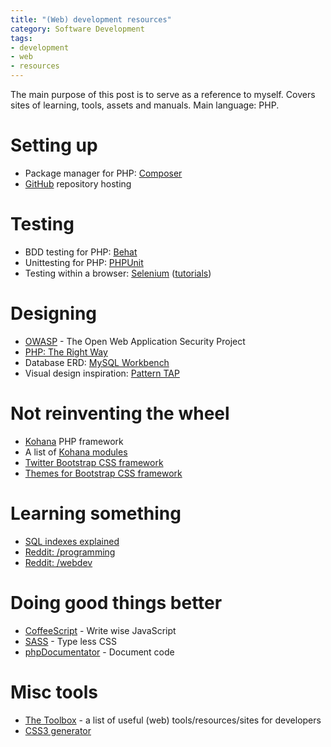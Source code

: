 ```yaml
---
title: "(Web) development resources"
category: Software Development
tags:
- development
- web
- resources
---
```

The main purpose of this post is to serve as a reference to myself. Covers sites of learning, tools, assets and manuals. Main language: PHP.

<h1>Setting up</h1>
<ul>
<li>Package manager for PHP: <a href="http://getcomposer.org/">Composer</a></li>
<li><a href="https://github.com/">GitHub</a> repository hosting</li>
</ul>
<h1>Testing</h1>
<ul>
<li>BDD testing for PHP: <a href="http://behat.org/">Behat</a></li>
<li>Unittesting for PHP: <a href="http://www.phpunit.de/manual/current/en/index.html">PHPUnit</a></li>
<li>Testing within a browser: <a href="http://seleniumhq.org/">Selenium</a> (<a href="https://www.guru99.com/selenium-tutorial.html" target="_blank">tutorials</a>)</li>
</ul>
<h1>Designing</h1>
<ul>
<li><a href="https://www.owasp.org/index.php/Guide_Table_of_Contents">OWASP</a> - The Open Web Application Security Project</li>
<li><a href="http://www.phptherightway.com/">PHP: The Right Way</a></li>
<li>Database ERD: <a href="http://www.mysql.com/products/workbench/">MySQL Workbench</a></li>
<li>Visual design inspiration: <a href="http://patterntap.com/">Pattern TAP</a></li>
</ul>
<h1>Not reinventing the wheel</h1>
<ul>
<li><a href="http://kohanaframework.org">Kohana</a> PHP framework</li>
<li>A list of <a href="http://kohana-modules.com/">Kohana modules</a></li>
<li><a href="http://twitter.github.com/bootstrap/">Twitter Bootstrap CSS framework</a></li>
<li><a href="http://bootswatchr.com/">Themes for Bootstrap CSS framework</a></li>
</ul>
<h1>Learning something</h1>
<ul>
<li><a href="http://use-the-index-luke.com/">SQL indexes explained</a></li>
<li><a href="http://www.reddit.com/r/programming">Reddit: /programming</a></li>
<li><a href="http://www.reddit.com/r/webdev">Reddit: /webdev</a></li>
</ul>
<h1>Doing good things better</h1>
<ul>
<li><a href="http://coffeescript.org/">CoffeeScript</a> - Write wise JavaScript</li>
<li><a href="http://sass-lang.com/">SASS</a> - Type less CSS</li>
<li><a href="http://www.phpdoc.org/">phpDocumentator</a> - Document code</li>
</ul>
<h1>Misc tools</h1>
<ul>
<li><a href="https://web.archive.org/web/20160305103925/http://thetoolbox.cc">The Toolbox</a> - a list of useful (web) tools/resources/sites for developers</li>
<li><a href="http://css3generator.com/">CSS3 generator</a></li>
</ul>
